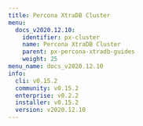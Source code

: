 ```yaml
---
title: Percona XtraDB Cluster
menu:
  docs_v2020.12.10:
    identifier: px-cluster
    name: Percona XtraDB Cluster
    parent: px-percona-xtradb-guides
    weight: 25
menu_name: docs_v2020.12.10
info:
  cli: v0.15.2
  community: v0.15.2
  enterprise: v0.2.2
  installer: v0.15.2
  version: v2020.12.10
---
```


